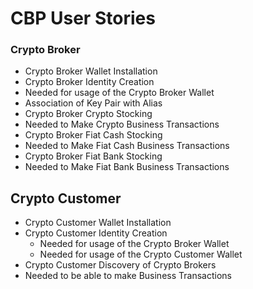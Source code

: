 # CBP User Stories

### Crypto Broker
* Crypto Broker Wallet Installation
* Crypto Broker Identity Creation
 * Needed for usage of the Crypto Broker Wallet
 * Association of Key Pair with Alias
* Crypto Broker Crypto Stocking
 * Needed to Make Crypto Business Transactions
* Crypto Broker Fiat Cash Stocking
 * Needed to Make Fiat Cash Business Transactions
* Crypto Broker Fiat Bank Stocking
 * Needed to Make Fiat Bank Business Transactions

## Crypto Customer
* Crypto Customer Wallet Installation
* Crypto Customer Identity Creation
  * Needed for usage of the Crypto Broker Wallet
  * Needed for usage of the Crypto Customer Wallet
* Crypto Customer Discovery of Crypto Brokers
 * Needed to be able to make Business Transactions
